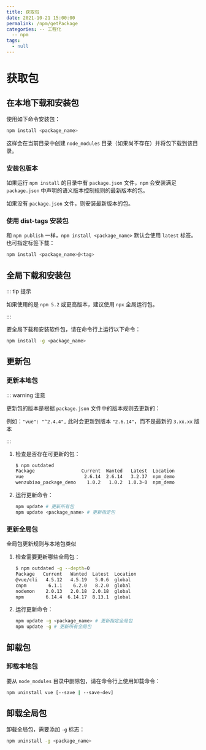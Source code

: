 ```yaml
---
title: 获取包
date: 2021-10-21 15:00:00
permalink: /npm/getPackage
categories: -- 工程化
  -- npm
tags:
  - null
---
```


# 获取包

## 在本地下载和安装包

使用如下命令安装包：

```bash
npm install <package_name>
```

这样会在当前目录中创建 `node_modules` 目录（如果尚不存在）并将包下载到该目录。

### 安装包版本

如果运行 `npm install` 的目录中有 `package.json` 文件，`npm` 会安装满足 `package.json` 中声明的语义版本控制规则的最新版本的包。

如果没有 `package.json` 文件，则安装最新版本的包。

### 使用 dist-tags 安装包

和 `npm publish` 一样，`npm install <package_name>` 默认会使用 `latest` 标签。也可指定标签下载：

```bash
npm install <package_name>@<tag>
```

## 全局下载和安装包

::: tip 提示

如果使用的是 `npm 5.2` 或更高版本，建议使用 `npx` 全局运行包。

:::

要全局下载和安装软件包，请在命令行上运行以下命令：

```bash
npm install -g <package_name>
```

## 更新包

### 更新本地包

::: warning 注意

更新包的版本是根据 `package.json` 文件中的版本规则去更新的：

例如：`"vue": "^2.4.4",` 此时会更新到版本 `"2.6.14"`，而不是最新的 `3.xx.xx` 版本	

:::

1. 检查是否存在可更新的包：

      ```bash
      $ npm outdated
      Package                 Current  Wanted   Latest  Location
      vue                      2.6.14  2.6.14   3.2.37  npm_demo
      wenzubiao_package_demo    1.0.2   1.0.2  1.0.3-0  npm_demo
      ```

2. 运行更新命令：

      ```bash
      npm update # 更新所有包
      npm update <package_name> # 更新指定包
      ```

### 更新全局包

全局包更新规则与本地包类似

1. 检查需要更新哪些全局包：

   ```bash
   $ npm outdated -g --depth=0
   Package   Current   Wanted  Latest  Location
   @vue/cli   4.5.12   4.5.19   5.0.6  global
   cnpm        6.1.1    6.2.0   8.2.0  global
   nodemon    2.0.13   2.0.18  2.0.18  global
   npm        6.14.4  6.14.17  8.13.1  global
   ```

2. 运行更新命令：

   ```bash
   npm update -g <package_name> # 更新指定全局包
   npm update -g # 更新所有全局包
   ```

## 卸载包

### 卸载本地包

要从 `node_modules` 目录中删除包，请在命令行上使用卸载命令：

```bash
npm uninstall vue [--save | --save-dev]
```

## 卸载全局包

卸载全局包，需要添加 `-g` 标志：

```bash
npm uninstall -g <package_name>
```









